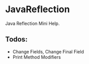 # JavaReflection
Java Reflection Mini Help.

## Todos:
- Change Fields, Change Final Field
- Print Method Modifiers
